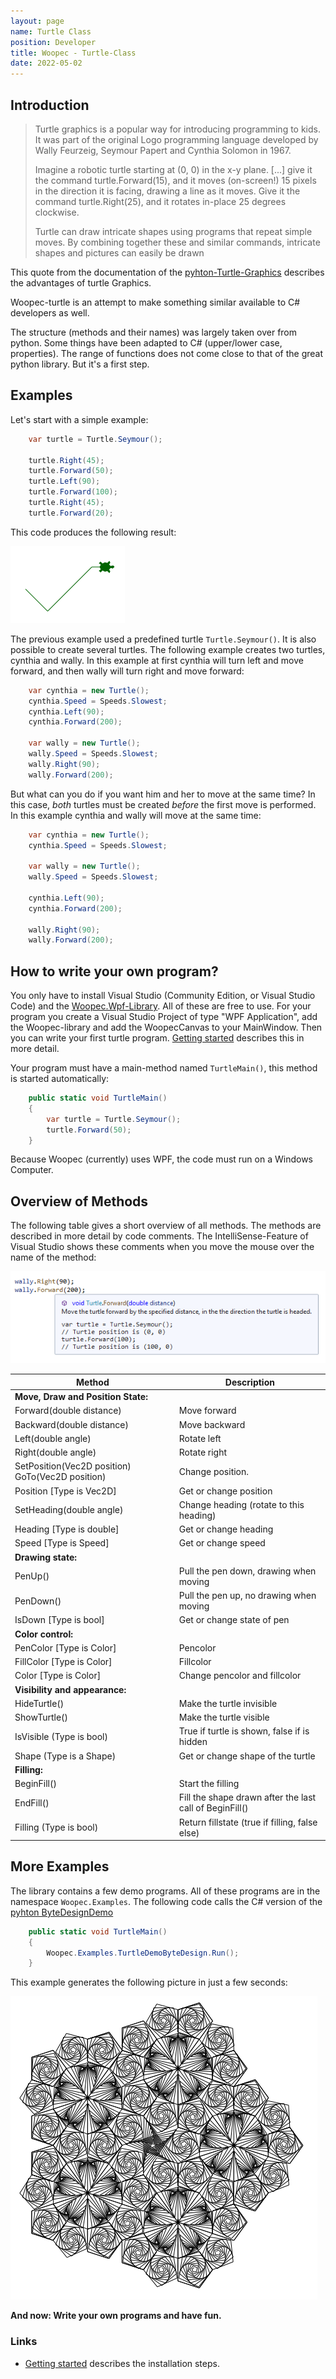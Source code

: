 ```yaml
---
layout: page
name: Turtle Class
position: Developer
title: Woopec - Turtle-Class
date: 2022-05-02
---
```



## Introduction

> Turtle graphics is a popular way for introducing programming to kids. It was part of the original Logo programming language developed by Wally Feurzeig, Seymour Papert and Cynthia Solomon in 1967.
> 
> Imagine a robotic turtle starting at (0, 0) in the x-y plane. [...] give it the command turtle.Forward(15), and it moves (on-screen!) 15 pixels in the direction it is facing, drawing a line as it moves. Give it the command turtle.Right(25), and it rotates in-place 25 degrees clockwise.
>
> Turtle can draw intricate shapes using programs that repeat simple moves. By combining together these and similar commands, intricate shapes and pictures can easily be drawn

This quote from the documentation of the [pyhton-Turtle-Graphics](https://docs.python.org/3/library/turtle.html#module-turtle) describes the advantages of turtle Graphics.

Woopec-turtle is an attempt to make something similar available to C# developers as well. 

The structure (methods and their names) was largely taken over from python. Some things have been adapted to C# (upper/lower case, properties). The range of functions does not come close to that of the great python library. But it's a first step.

## Examples

Let's start with a simple example:
```csharp
    var turtle = Turtle.Seymour();

    turtle.Right(45);
    turtle.Forward(50);
    turtle.Left(90);
    turtle.Forward(100);
    turtle.Right(45);
    turtle.Forward(20);
```
This code produces the following result:

![Result of simple example](./FirstSample.png)

The previous example used a predefined turtle `Turtle.Seymour()`. It is also possible to create several turtles.
The following example creates two turtles, cynthia and wally. In this example at first cynthia will turn left and 
move forward, and then wally will turn right and move forward:
```csharp
    var cynthia = new Turtle();
    cynthia.Speed = Speeds.Slowest;
    cynthia.Left(90);
    cynthia.Forward(200);

    var wally = new Turtle();
    wally.Speed = Speeds.Slowest;
    wally.Right(90);
    wally.Forward(200);
```

But what can you do if you want him and her to move at the same time? In this case, *both* turtles must be created *before*
the first move is performed. In this example cynthia and wally will move at the same time:
```csharp
    var cynthia = new Turtle();
    cynthia.Speed = Speeds.Slowest;

    var wally = new Turtle();
    wally.Speed = Speeds.Slowest;

    cynthia.Left(90);
    cynthia.Forward(200);

    wally.Right(90);
    wally.Forward(200);
```

## How to write your own program?

You only have to install Visual Studio (Community Edition, or Visual Studio Code) and the [Woopec.Wpf-Library](https://www.nuget.org/packages/Woopec.Wpf). 
All of these are free to use. For your program you create a Visual Studio Project of type 
"WPF Application", add the Woopec-library and add the WoopecCanvas to your MainWindow. 
Then you can write your first turtle program. [Getting started](GettingStarted.html) describes this in more detail.


Your program must have a main-method named `TurtleMain()`, this method is started automatically:

```csharp
    public static void TurtleMain()
    {
        var turtle = Turtle.Seymour();
        turtle.Forward(50);
    }
```

Because Woopec (currently) uses WPF, the code must run on a Windows Computer.

## Overview of Methods

The following table gives a short overview of all methods. The methods are described in more detail by code comments.
The IntelliSense-Feature of Visual Studio shows these comments when you move the mouse over the name of the method:

![IntelliSense](./IntelliSense.png)

| Method                                           | Description                                           |
|--------------------------------------------------|-------------------------------------------------------|
| **Move, Draw and Position State:**
| Forward(double distance)                         | Move forward                                          |
| Backward(double distance)                        | Move backward                                         |
| Left(double angle)                               | Rotate left                                           |
| Right(double angle)                              | Rotate right                                          |
| SetPosition(Vec2D position) GoTo(Vec2D position) | Change position.                                      |
| Position [Type is Vec2D]                         | Get or change position                                |
| SetHeading(double angle)                         | Change heading (rotate to this heading)               |
| Heading [Type is double]                         | Get or change heading                                 |
| Speed [Type is Speed]                            | Get or change speed                                   |
| **Drawing state:**
| PenUp()                                          | Pull the pen down, drawing when moving                                                       |
| PenDown()                                        | Pull the pen up, no drawing when moving                                                       |
| IsDown [Type is bool]                            | Get or change state of pen                            |
| **Color control:**
| PenColor [Type is Color]                         | Pencolor                                              |
| FillColor [Type is Color]                        | Fillcolor                                             |
| Color [Type is Color]                            | Change pencolor and fillcolor                         |
| **Visibility and appearance:**
| HideTurtle()                                     | Make the turtle invisible                             |
| ShowTurtle()                                     | Make the turtle visible                               |
| IsVisible (Type is bool)                         | True if turtle is shown, false if is hidden           |
| Shape (Type is a Shape)                          | Get or change shape of the turtle                     |
| **Filling:**
| BeginFill()                                      | Start the filling                                     |
| EndFill()                                        | Fill the shape drawn after the last call of BeginFill()|
| Filling (Type is bool)                           | Return fillstate (true if filling, false else)        |

## More Examples

The library contains a few demo programs. All of these programs are in the namespace
`Woopec.Examples`. The following code calls the C# version of the [pyhton ByteDesignDemo](https://github.com/python/cpython/blob/main/Lib/turtledemo/bytedesign.py) 

```csharp
    public static void TurtleMain()
    {
        Woopec.Examples.TurtleDemoByteDesign.Run();
    }
```

This example generates the following picture in just a few seconds:

![Byte Design Demo](./ByteDesignDemo.png)


**And now: Write your own programs and have fun.**

### Links

* [Getting started](GettingStarted.html) describes the installation steps.


